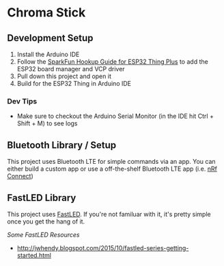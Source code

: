 # Chroma Stick

## Development Setup

1. Install the Arduino IDE
2. Follow the [SparkFun Hookup Guide for ESP32 Thing Plus](https://learn.sparkfun.com/tutorials/esp32-thing-plus-hookup-guide/all#software-setup) to add the ESP32 board manager and VCP driver
3. Pull down this project and open it
4. Build for the ESP32 Thing in Arduino IDE

### Dev Tips

* Make sure to checkout the Arduino Serial Monitor (in the IDE hit Ctrl + Shift + M) to see logs

## Bluetooth Library / Setup

This project uses Bluetooth LTE for simple commands via an app. You can either build a custom app or use a off-the-shelf Bluetooth LTE app (i.e. [nRf Connect](https://apps.apple.com/us/app/nrf-connect/id1054362403))

## FastLED Library

This project uses [FastLED](https://github.com/FastLED/FastLED/wiki/Basic-usage). If you're not familuar with it, it's pretty simple once you get the hang of it.

*Some FastLED Resources*
* http://jwhendy.blogspot.com/2015/10/fastled-series-getting-started.html
